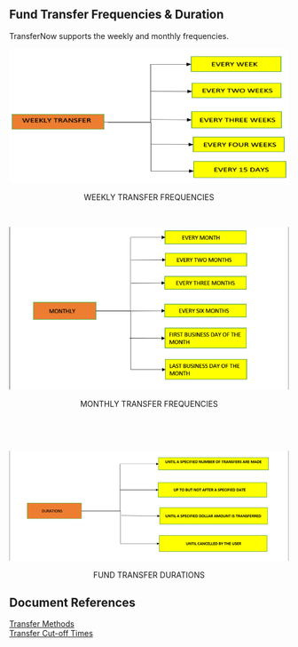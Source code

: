 ## Fund Transfer Frequencies & Duration

TransferNow supports the weekly and monthly frequencies.
&nbsp;
<center>

![image](../../assets/images/Weekly_Transfer_Frequencies.png) <br/>

WEEKLY TRANSFER FREQUENCIES



</center>

&nbsp;

<center>

![image](../../assets/images/Monthly_Transfer_Frequencies.png) <br/>

MONTHLY TRANSFER FREQUENCIES

&nbsp;

</center>

&nbsp;


<center>

![image](../../assets/images/Fund_Transfer_Durations.png) <br/>

FUND TRANSFER DURATIONS

</center>


## Document References

[Transfer Methods](?path=docs/fund-transfer/FT-freq.md)  
[Transfer Cut-off Times](?path=docs/fund-transfer/transfer-cutOff.md)